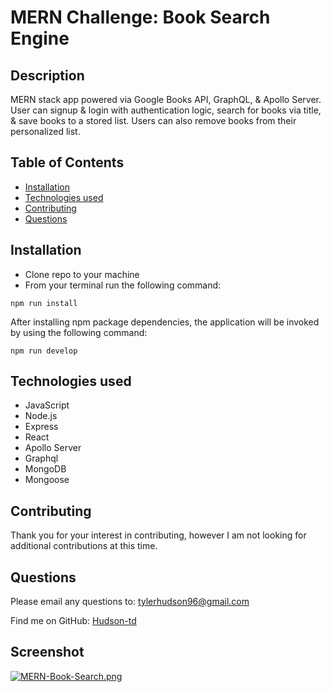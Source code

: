 # MERN Challenge: Book Search Engine

## Description

MERN stack app powered via Google Books API, GraphQL, & Apollo Server. User can signup & login with authentication logic, search for books via title, & save books to a stored list. Users can also remove books from their personalized list.

## Table of Contents 

- [Installation](#installation)
- [Technologies used](#technologies-used)
- [Contributing](#contributing)
- [Questions](#questions)

## Installation

- Clone repo to your machine
- From your terminal run the following command:

```
npm run install
```

After installing npm package dependencies, the application will be invoked by using the following command:

```
npm run develop
```

##  Technologies used

- JavaScript
- Node.js
- Express
- React
- Apollo Server
- Graphql
- MongoDB
- Mongoose

## Contributing

Thank you for your interest in contributing, however I am not looking for additional contributions at this time.

## Questions

Please email any questions to: tylerhudson96@gmail.com

Find me on GitHub: [Hudson-td](https://github.com/Hudson-td)

## Screenshot

[![MERN-Book-Search.png](https://i.postimg.cc/yY4pWs0s/MERN-Book-Search.png)](https://postimg.cc/V5gWVy7V)